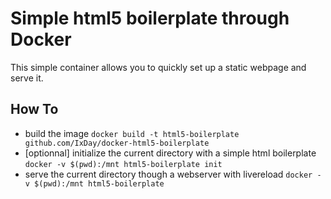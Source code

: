 # Simple html5 boilerplate through Docker

This simple container allows you to quickly set up a static webpage and 
serve it. 

## How To

* build the image 
`docker build -t html5-boilerplate github.com/IxDay/docker-html5-boilerplate`
* [optionnal] initialize the current directory with a simple html boilerplate
`docker -v $(pwd):/mnt html5-boilerplate init`
* serve the current directory though a webserver with livereload
`docker -v $(pwd):/mnt html5-boilerplate`

